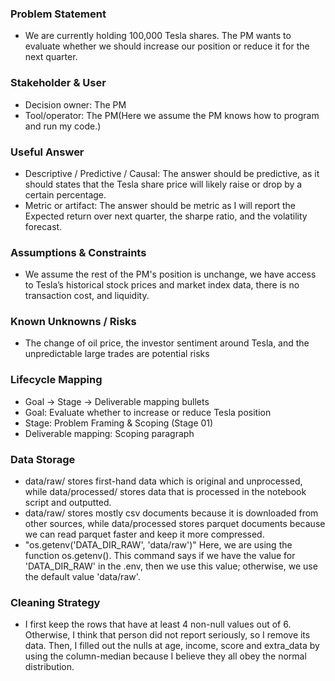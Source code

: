 ### Problem Statement
- We are currently holding 100,000 Tesla shares. The PM wants to evaluate whether we should increase our position or reduce it for the next quarter.

### Stakeholder & User
- Decision owner: The PM
- Tool/operator:  The PM(Here we assume the PM knows how to program and run my code.)

### Useful Answer
- Descriptive / Predictive / Causal: The answer should be predictive, as it should states that the Tesla share price will likely raise or drop by a certain percentage.
- Metric or artifact: The answer should be metric as I will report the Expected return over next quarter, the sharpe ratio, and the volatility forecast.

### Assumptions & Constraints
- We assume the rest of the PM's position is unchange, we have access to Tesla’s historical stock prices and market index data, there is no transaction cost, and liquidity.

### Known Unknowns / Risks
- The change of oil price, the investor sentiment around Tesla, and the unpredictable large trades are potential risks

### Lifecycle Mapping
- Goal → Stage → Deliverable mapping bullets
- Goal: Evaluate whether to increase or reduce Tesla position
- Stage: Problem Framing & Scoping (Stage 01)
- Deliverable mapping: Scoping paragraph

### Data Storage
- data/raw/ stores first-hand data which is original and unprocessed, while data/processed/ stores data that is processed in the notebook script and outputted.
- data/raw/ stores mostly csv documents because it is downloaded from other sources, while data/processed stores parquet documents because we can read parquet faster and keep it more compressed.
- "os.getenv('DATA_DIR_RAW', 'data/raw')" Here, we are using the function os.getenv(). This command says if we have the value for 'DATA_DIR_RAW' in the .env, then we use this value; otherwise, we use the default value 'data/raw'.

### Cleaning Strategy
- I first keep the rows that have at least 4 non-null values out of 6. Otherwise, I think that person did not report seriously, so I remove its data. Then, I filled out the nulls at age, income, score and extra_data by using the column-median because I believe they all obey the normal distribution.
